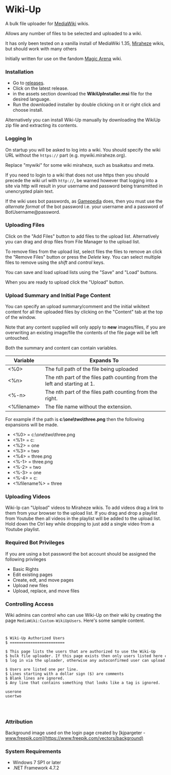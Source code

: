 # Wiki-Up

A bulk file uploader for [MediaWiki](https://www.mediawiki.org/wiki/MediaWiki) wikis.

Allows any number of files to be selected and uploaded to a wiki.

It has only been tested on a vanilla install of MediaWiki 1.35, [Miraheze](https://bsaikatsu.miraheze.org/)
wikis, but should work with many others

Initially written for use on the fandom [Magic Arena](https://magicarena.fandom.com) wiki.

### Installation

* Go to [releases](https://github.com/Aspallar/Wiki-Up/releases).
* Click on the latest release.
* in the assets section download the **WikiUpInstaller.msi** file for the desired language.
* Run the downloaded installer by double clicking on it or right click and choose install.

Alternatively you can install Wiki-Up manually by downloading the WikiUp zip file and extracting its contents.

### Logging In

On startup you will be asked to log into a wiki. You should specify the wiki URL without 
the <code>https://</code> part (e.g. mywiki.miraheze.org).

Replace "mywiki" for some wiki miraheze, such as bsaikatsu and meta.

If you need to login to a wiki that does not use https then
you should precede the wiki url with <code>http://</code>, be warned however that logging into a site via
http will result in your username and password being transmitted in unencrypted plain text.

If the wiki uses bot passwords, as [Gamepedia](https://help.gamepedia.com/Logging_in_to_third-party_tools) does,
then you must use the *alternate format* of the bot password i.e. your username and a password of BotUsername@password.

### Uploading Files

Click on the "Add Files" button to add files to the upload list. Alternatively you can drag and drop files from File Manager to the upload list.

To remove files from the upload list, select files the files to remove an click the "Remove Files" button or press the *Delete* key. You can select multiple files to remove using the *shift* and *control* keys.

You can save and load upload lists using the "Save" and "Load" buttons.

When you are ready to upload click the "Upload" button.

### Upload Summary and Initial Page Content

You can specify an upload summary/comment and the initial wikitext content for all the uploaded files by clicking on the "Content" tab at the top of the window.

Note that any content supplied will only apply to **new** images/files, if you are overwriting an existing image/file the contents of the file page will be left untouched.

Both the summary and content can contain variables.


Variable | Expands To 
-------- | ---------
<%0> | The full path of the file being uploaded
<%n> | The nth part of the files path counting from the left and starting at 1.
<%-n> | The nth part of the files path counting from the right.
<%filename> | The file name without the extension.

For example if the path is **c:\one\two\three.png** then the following expansions will be made.

* <%0> = c:\one\two\three.png
* <%1> = c:
* <%2> = one
* <%3> = two
* <%4> = three.png
* <%-1> = three.png
* <%-2> = two
* <%-3> = one
* <%-4> = c:
* <%filename%> = three


### Uploading Videos

Wiki-Ip can "Upload" videos to Miraheze wikis. To add videos drag a link to them from your browser to the upload list. If you drag and drop a playlist from Youtube then all videos in the playlist will be added to the upload list. Hold down the Ctrl key while dropping to just add a single video from a Youtube playlist.


### Required Bot Privileges

If you are using a bot password the bot account should be assigned the following privileges
* Basic Rights
* Edit existing pages
* Create, edt, and move pages
* Upload new files
* Upload, replace, and move files

### Controlling Access

Wiki admins can control who can use Wiki-Up on their wiki by creating the page
<code>MediaWiki:Custom-WikiUpUsers</code>. Here's some sample content.
<code>
<pre>
$ Wiki-Up Authorized Users
$ ========================

$ This page lists the users that are authorized to use the Wiki-Up
$ bulk file uploader. If this page exists then only users listed here can
$ log in via the uploader, otherwise any autoconfirmed user can upload.

$ Users are listed one per line.
$ Lines starting with a dollar sign ($) are comments
$ Blank lines are ignored.
$ Any line that contains something that looks like a tag is ignored.

userone
usertwo
</pre>
</code>

### Attribution
Background image used on the login page created by [kjpargeter - www.freepik.com](https://www.freepik.com/vectors/background)


### System Requirements

* Windows 7 SP1 or later
* .NET Framework 4.7.2



